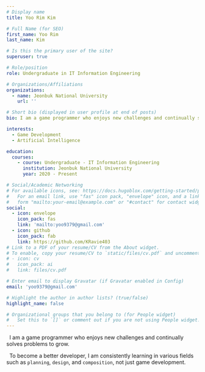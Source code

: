 ```yaml
---
# Display name
title: Yoo Rim Kim

# Full Name (for SEO)
first_name: Yoo Rim
last_name: Kim

# Is this the primary user of the site?
superuser: true

# Role/position
role: Undergraduate in IT Information Engineering

# Organizations/Affiliations
organizations:
  - name: Jeonbuk National University
    url: ''

# Short bio (displayed in user profile at end of posts)
bio: I am a game programmer who enjoys new challenges and continually solves problems to grow.

interests:
  - Game Development
  - Artificial Intelligence

education:
  courses:
    - course: Undergraduate - IT Information Engineering
      institution: Jeonbuk National University
      year: 2020 - Present

# Social/Academic Networking
# For available icons, see: https://docs.hugoblox.com/getting-started/page-builder/#icons
#   For an email link, use "fas" icon pack, "envelope" icon, and a link in the
#   form "mailto:your-email@example.com" or "#contact" for contact widget.
social:
  - icon: envelope
    icon_pack: fas
    link: 'mailto:yoo9379@gmail.com'
  - icon: github
    icon_pack: fab
    link: https://github.com/KRavie403
# Link to a PDF of your resume/CV from the About widget.
# To enable, copy your resume/CV to `static/files/cv.pdf` and uncomment the lines below.
# - icon: cv
#   icon_pack: ai
#   link: files/cv.pdf

# Enter email to display Gravatar (if Gravatar enabled in Config)
email: 'yoo9379@gmail.com'

# Highlight the author in author lists? (true/false)
highlight_name: false

# Organizational groups that you belong to (for People widget)
#   Set this to `[]` or comment out if you are not using People widget.
---
```

&nbsp;&nbsp;I am a game programmer who enjoys new challenges and continually solves problems to grow.

&nbsp;&nbsp;To become a better developer, I am consistently learning in various fields such as `planning`, `design`, and `composition`, not just game development.
